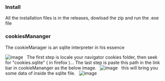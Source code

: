 ### Install
All the installation files is in the releases, dowload the zip and run the .exe file

### cookiesMananger
The cookieManager is an sqlite interpreter in his essence

![image](https://user-images.githubusercontent.com/53980283/137573304-98607785-fb2e-4247-92fa-f63f071a6678.png)
&nbsp;
The first step is locale your navigator cookies folder, then seek for "cookies.sqlite" ( in firefox )...
The last step is paste this path in the link bar in cookieMananger as the below image.
&nbsp;
![image](https://user-images.githubusercontent.com/53980283/137573576-15d70bf9-e674-4446-bf47-1ec7318cc14e.png)
&nbsp;
this will bring you some data of inside the sqlite file.
&nbsp;
![image](https://user-images.githubusercontent.com/53980283/137573619-b83ae964-ab96-4b35-8b19-1b163ac02734.png)
